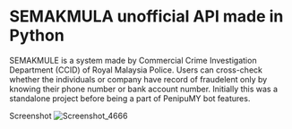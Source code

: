 # SEMAKMULA unofficial API made in Python
SEMAKMULE is a system made by Commercial Crime Investigation Department (CCID) of Royal Malaysia Police. Users can cross-check whether the individuals or company have record of fraudelent only by knowing their phone number or bank account number. Initially this was a standalone project before being a part of PenipuMY bot features.

Screenshot
![Screenshot_4666](https://github.com/affifuddin-hazam/semakmule-python/assets/128473486/d99d00ea-2539-458c-89de-d6ff006b3e0a)
